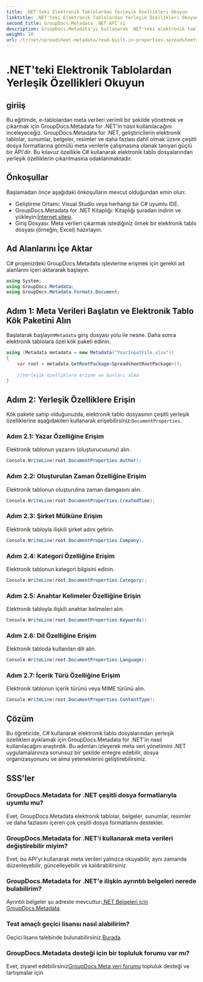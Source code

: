 ```yaml
---
title: .NET'teki Elektronik Tablolardan Yerleşik Özellikleri Okuyun
linktitle: .NET'teki Elektronik Tablolardan Yerleşik Özellikleri Okuyun
second_title: GroupDocs.Metadata .NET API'si
description: GroupDocs.Metadata'yı kullanarak .NET'teki elektronik tablolardan meta verileri nasıl çıkaracağınızı öğrenin ve uygulamalarınızda belge yönetimini ve organizasyonunu geliştirin.
weight: 10
url: /tr/net/spreadsheet-metadata/read-built-in-properties-spreadsheets/
---
```


# .NET'teki Elektronik Tablolardan Yerleşik Özellikleri Okuyun

## giriiş
Bu eğitimde, e-tablolardan meta verileri verimli bir şekilde yönetmek ve çıkarmak için GroupDocs.Metadata for .NET'in nasıl kullanılacağını inceleyeceğiz. GroupDocs.Metadata for .NET, geliştiricilerin elektronik tablolar, sunumlar, belgeler, resimler ve daha fazlası dahil olmak üzere çeşitli dosya formatlarına gömülü meta verilerle çalışmasına olanak tanıyan güçlü bir API'dir. Bu kılavuz özellikle C# kullanarak elektronik tablo dosyalarından yerleşik özelliklerin çıkarılmasına odaklanmaktadır.
## Önkoşullar
Başlamadan önce aşağıdaki önkoşulların mevcut olduğundan emin olun:
- Geliştirme Ortamı: Visual Studio veya herhangi bir C# uyumlu IDE.
-  GroupDocs.Metadata for .NET Kitaplığı: Kitaplığı şuradan indirin ve yükleyin:[İnternet sitesi](https://releases.groupdocs.com/metadata/net/).
- Giriş Dosyası: Meta verileri çıkarmak istediğiniz örnek bir elektronik tablo dosyası (örneğin, Excel) hazırlayın.

## Ad Alanlarını İçe Aktar
C# projenizdeki GroupDocs.Metadata işlevlerine erişmek için gerekli ad alanlarını içeri aktararak başlayın.
```csharp
using System;
using GroupDocs.Metadata;
using GroupDocs.Metadata.Formats.Document;
```
## Adım 1: Meta Verileri Başlatın ve Elektronik Tablo Kök Paketini Alın
 Başlatarak başlayın`Metadata` giriş dosyası yolu ile nesne. Daha sonra elektronik tablolara özel kök paketi edinin.
```csharp
using (Metadata metadata = new Metadata("YourInputFile.xlsx"))
{
    var root = metadata.GetRootPackage<SpreadsheetRootPackage>();
    
    //Yerleşik özelliklere erişme ve bunları alma
}
```
## Adım 2: Yerleşik Özelliklere Erişin
 Kök pakete sahip olduğunuzda, elektronik tablo dosyasının çeşitli yerleşik özelliklerine aşağıdakileri kullanarak erişebilirsiniz:`DocumentProperties`.
### Adım 2.1: Yazar Özelliğine Erişim
Elektronik tablonun yazarını (oluşturucusunu) alın.
```csharp
Console.WriteLine(root.DocumentProperties.Author);
```
### Adım 2.2: Oluşturulan Zaman Özelliğine Erişim
Elektronik tablonun oluşturulma zaman damgasını alın.
```csharp
Console.WriteLine(root.DocumentProperties.CreatedTime);
```
### Adım 2.3: Şirket Mülküne Erişim
Elektronik tabloyla ilişkili şirket adını getirin.
```csharp
Console.WriteLine(root.DocumentProperties.Company);
```
### Adım 2.4: Kategori Özelliğine Erişim
Elektronik tablonun kategori bilgisini edinin.
```csharp
Console.WriteLine(root.DocumentProperties.Category);
```
### Adım 2.5: Anahtar Kelimeler Özelliğine Erişin
Elektronik tabloyla ilişkili anahtar kelimeleri alın.
```csharp
Console.WriteLine(root.DocumentProperties.Keywords);
```
### Adım 2.6: Dil Özelliğine Erişim
Elektronik tabloda kullanılan dili alın.
```csharp
Console.WriteLine(root.DocumentProperties.Language);
```
### Adım 2.7: İçerik Türü Özelliğine Erişim
Elektronik tablonun içerik türünü veya MIME türünü alın.
```csharp
Console.WriteLine(root.DocumentProperties.ContentType);
```

## Çözüm
Bu öğreticide, C# kullanarak elektronik tablo dosyalarından yerleşik özellikleri ayıklamak için GroupDocs.Metadata for .NET'in nasıl kullanılacağını araştırdık. Bu adımları izleyerek meta veri yönetimini .NET uygulamalarınıza sorunsuz bir şekilde entegre edebilir, dosya organizasyonunu ve alma yeteneklerini geliştirebilirsiniz.

## SSS'ler
### GroupDocs.Metadata for .NET çeşitli dosya formatlarıyla uyumlu mu?
Evet, GroupDocs.Metadata elektronik tablolar, belgeler, sunumlar, resimler ve daha fazlasını içeren çok çeşitli dosya formatlarını destekler.
### GroupDocs.Metadata for .NET'i kullanarak meta verileri değiştirebilir miyim?
Evet, bu API'yi kullanarak meta verileri yalnızca okuyabilir, aynı zamanda düzenleyebilir, güncelleyebilir ve kaldırabilirsiniz.
### GroupDocs.Metadata for .NET'e ilişkin ayrıntılı belgeleri nerede bulabilirim?
 Ayrıntılı belgeler şu adreste mevcuttur:[.NET Belgeleri için GroupDocs.Metadata](https://tutorials.groupdocs.com/metadata/net/).
### Test amaçlı geçici lisansı nasıl alabilirim?
 Geçici lisans talebinde bulunabilirsiniz.[Burada](https://purchase.groupdocs.com/temporary-license/).
### GroupDocs.Metadata desteği için bir topluluk forumu var mı?
 Evet, ziyaret edebilirsiniz[GroupDocs.Meta veri forumu](https://forum.groupdocs.com/c/metadata/14) topluluk desteği ve tartışmalar için.